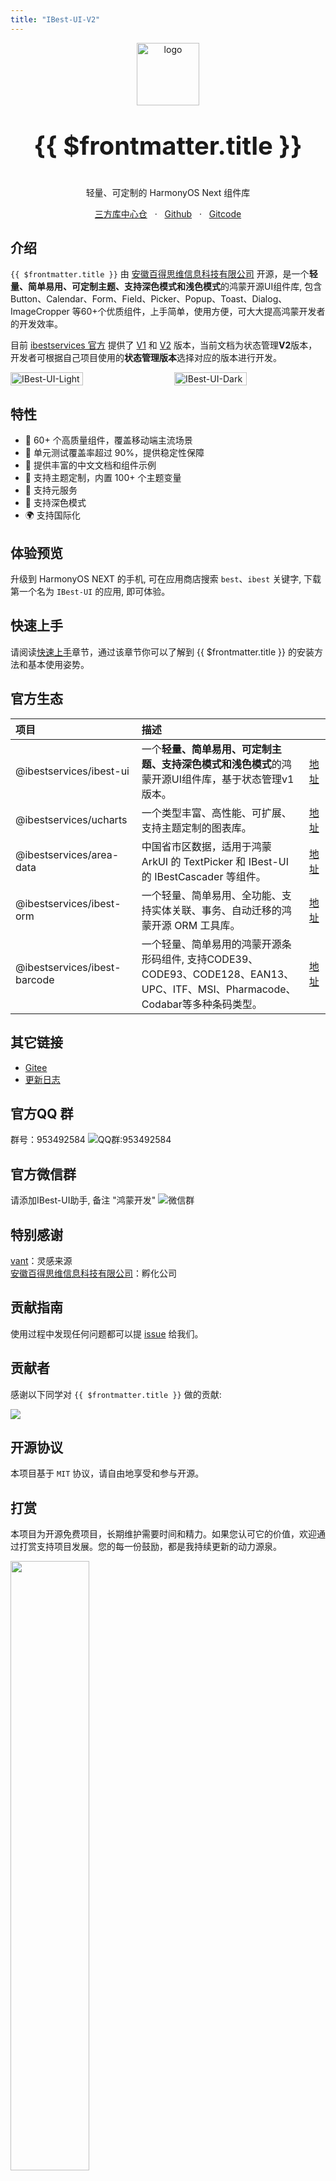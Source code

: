 ```yaml
---
title: "IBest-UI-V2"
---
```


<p align="center">
  <img alt="logo" src="./app_logo.png" width="100">
</p>

<p align="center" style="font-size: 40px;font-weight: bold;">{{ $frontmatter.title }}</p>

<p align="center">轻量、可定制的 HarmonyOS Next 组件库</p>

<p align="center">
    <a href="https://ohpm.openharmony.cn/#/cn/detail/@ibestservices%2Fibest-ui-v2" target="_blank">三方库中心仓</a>
    &nbsp;
    ·
    &nbsp;
    <a href="https://github.com/ibestservices/ibest-ui-v2" target="_blank">Github</a>
    &nbsp;
    ·
    &nbsp;
    <a href="https://gitcode.com/ibestservices/ibest-ui-v2" target="_blank">Gitcode</a>
</p>

## 介绍

`{{ $frontmatter.title }}` 由 <a href="https://www.ibestservices.com/" target="_blank">安徽百得思维信息科技有限公司</a> 开源，是一个**轻量、简单易用、可定制主题、支持深色模式和浅色模式**的鸿蒙开源UI组件库, 包含 Button、Calendar、Form、Field、Picker、Popup、Toast、Dialog、ImageCropper 等60+个优质组件，上手简单，使用方便，可大大提高鸿蒙开发者的开发效率。

目前 <a href="https://www.ibestservices.com/" target="_blank">ibestservices 官方</a> 提供了 <a href="https://ibestui.ibestservices.com/guide/home/" target="_blank">V1</a> 和 <a href="https://ibestui-v2.ibestservices.com/guide/home/" target="_blank">V2</a> 版本，当前文档为状态管理**V2**版本，开发者可根据自己项目使用的**状态管理版本**选择对应的版本进行开发。

<div style="display: flex;justify-content: space-between;">
  <img src="./IBest-UI-Light.png" alt="IBest-UI-Light" style="width: 48%;">
  <img src="./IBest-UI-Dark.png" alt="IBest-UI-Dark" style="width: 48%;">
</div>

## 特性
- 🚀 60+ 个高质量组件，覆盖移动端主流场景
- 💪 单元测试覆盖率超过 90%，提供稳定性保障
- 📖 提供丰富的中文文档和组件示例
- 🍭 支持主题定制，内置 100+ 个主题变量
- 🍭 支持元服务
- 🍭 支持深色模式
- 🌍 支持国际化

## 体验预览

升级到 HarmonyOS NEXT 的手机, 可在应用商店搜索 `best`、`ibest` 关键字, 下载第一个名为 `IBest-UI` 的应用, 即可体验。

## 快速上手

请阅读[快速上手](../quickstart/index)章节，通过该章节你可以了解到 {{ $frontmatter.title }} 的安装方法和基本使用姿势。

## 官方生态

| 项目        | 描述         |          |
|:-----------|:------------|:----------|
| @ibestservices/ibest-ui | 一个**轻量、简单易用、可定制主题、支持深色模式和浅色模式**的鸿蒙开源UI组件库，基于状态管理v1版本。| <a href="https://ohpm.openharmony.cn/#/cn/detail/@ibestservices%2Fibest-ui" target="_blank">地址</a> |
| @ibestservices/ucharts     | 一个类型丰富、高性能、可扩展、支持主题定制的图表库。   | <a href="https://ohpm.openharmony.cn/#/cn/detail/@ibestservices%2Fucharts" target="_blank">地址</a>     |
| @ibestservices/area-data   | 中国省市区数据，适用于鸿蒙 ArkUI 的 TextPicker 和 IBest-UI 的 IBestCascader 等组件。 | <a href="https://ohpm.openharmony.cn/#/cn/detail/@ibestservices%2Farea-data" target="_blank">地址</a>   |
| @ibestservices/ibest-orm   | 一个轻量、简单易用、全功能、支持实体关联、事务、自动迁移的鸿蒙开源 ORM 工具库。                                                 | <a href="https://ohpm.openharmony.cn/#/cn/detail/@ibestservices%2Fibest-orm" target="_blank">地址</a>     |
| @ibestservices/ibest-barcode | 一个轻量、简单易用的鸿蒙开源条形码组件, 支持CODE39、CODE93、CODE128、EAN13、UPC、ITF、MSI、Pharmacode、Codabar等多种条码类型。 | <a href="https://ohpm.openharmony.cn/#/cn/detail/@ibestservices%2Fibest-barcode" target="_blank">地址</a> |

## 其它链接
- [Gitee](https://gitee.com/ibestservices/ibest-ui-v2)
- [更新日志](https://github.com/ibestservices/ibest-ui-v2/releases)

## 官方QQ 群

群号：953492584
![QQ群:953492584](./qq.jpg)

## 官方微信群

请添加IBest-UI助手, 备注 "鸿蒙开发"
![微信群](./IBest-UI助手.jpg)

## 特别感谢

[vant](https://vant-contrib.gitee.io/vant/#/zh-CN/home)：灵感来源   
[安徽百得思维信息科技有限公司](https://www.ibestservices.com/)：孵化公司

## 贡献指南
 
使用过程中发现任何问题都可以提 [issue](https://github.com/ibestservices/ibest-ui-v2/issues) 给我们。

## 贡献者

感谢以下同学对 `{{ $frontmatter.title }}` 做的贡献:   

<a href="https://github.com/ibestservices/ibest-ui/graphs/contributors">
  <img src="https://contrib.rocks/image?repo=ibestservices/ibest-ui" />
</a>

## 开源协议

本项目基于 `MIT` 协议，请自由地享受和参与开源。

## 打赏
本项目为开源免费项目，长期维护需要时间和精力。如果您认可它的价值，欢迎通过打赏支持项目发展。您的每一份鼓励，都是我持续更新的动力源泉。   

<img src="https://ibestservices.github.io/ibest-ui/screenshot/WxRewardCode.jpg" width="50%">

<img src="https://ibestservices.github.io/ibest-ui/screenshot/ZfbRewardCode.jpg" width="50%">
